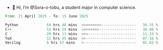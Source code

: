 - 👋 Hi, I’m @Sora-o-tobu, a student major in computer science.

<!--START_SECTION:waka-->

```rust
From: 21 April 2025 - To: 15 June 2025

Python             64 hrs 48 mins  >>>>>>>>>----------------   36.35 %
C++                53 hrs 29 mins  >>>>>>>>-----------------   30.00 %
C                  20 hrs 11 mins  >>>----------------------   11.33 %
TeX                12 hrs 45 mins  >>-----------------------   07.16 %
Verilog            8 hrs 57 mins   >------------------------   05.03 %
```

<!--END_SECTION:waka-->

<!---
<img align='center' src='https://raw.githubusercontent.com/Sora-o-tobu/Sora-o-tobu/main/OneLastSora.png' width='410px'>
--->
<!---
Sora-o-tobu/Sora-o-tobu is a ✨ special ✨ repository because its `README.md` (this file) appears on your GitHub profile.
You can click the Preview link to take a look at your changes.
--->
